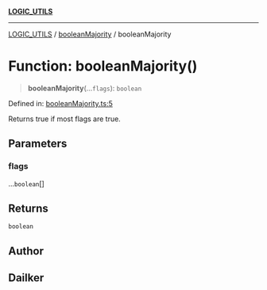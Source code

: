 [**LOGIC_UTILS**](../../README.md)

***

[LOGIC_UTILS](../../README.md) / [booleanMajority](../README.md) / booleanMajority

# Function: booleanMajority()

> **booleanMajority**(...`flags`): `boolean`

Defined in: [booleanMajority.ts:5](https://github.com/dailker/everyutil/blob/d23995f7a19ece1a6ce5b53178b9a1040d0b558e/src/logic/booleanMajority.ts#L5)

Returns true if most flags are true.

## Parameters

### flags

...`boolean`[]

## Returns

`boolean`

## Author

## Dailker
